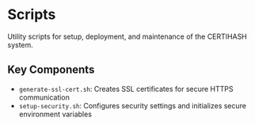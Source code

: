 # Scripts

Utility scripts for setup, deployment, and maintenance of the CERTIHASH system.

## Key Components

- `generate-ssl-cert.sh`: Creates SSL certificates for secure HTTPS communication
- `setup-security.sh`: Configures security settings and initializes secure environment variables